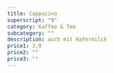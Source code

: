 ```yaml
---
title: Cappucino
superscript: "9"
category: Kaffee & Tee
subcategory: ""
description: auch mit Hafermilch
price1: 3,0
price2: ""
price3: ""
---
```

